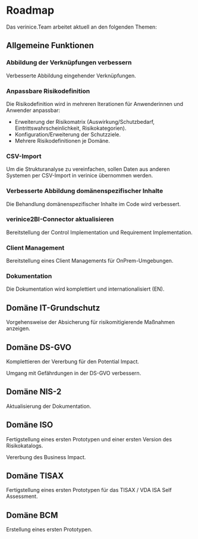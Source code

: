 <!-- © 2024 The Project Contributors - see AUTHORS.txt -->
# Roadmap

Das verinice.Team arbeitet aktuell an den folgenden Themen:

## Allgemeine Funktionen

### Abbildung der Verknüpfungen verbessern <!-- &145 -->

Verbesserte Abbildung eingehender Verknüpfungen.

### Anpassbare Risikodefinition

Die Risikodefinition wird in mehreren Iterationen für Anwenderinnen und Anwender anpassbar:

- Erweiterung der Risikomatrix (Auswirkung/Schutzbedarf, Eintrittswahrscheinlichkeit, Risikokategorien). <!-- &53 -->
- Konfiguration/Erweiterung der Schutzziele. <!-- &54 -->
- Mehrere Risikodefinitionen je Domäne. <!-- &55 -->

### CSV-Import <!-- &162 -->

Um die Strukturanalyse zu vereinfachen, sollen Daten aus anderen Systemen per CSV-Import in verinice übernommen werden.

### Verbesserte Abbildung domänenspezifischer Inhalte <!-- &170 -->

Die Behandlung domänenspezifischer Inhalte im Code wird verbessert.

### verinice2BI-Connector aktualisieren <!-- &169 -->

Bereitstellung der Control Implementation und Requirement Implementation.

### Client Management <!-- & 172 -->

Bereitstellung eines Client Managements für OnPrem-Umgebungen.

### Dokumentation <!-- &166, &167, &144 -->

Die Dokumentation wird komplettiert und internationalisiert (EN).

## Domäne IT-Grundschutz

Vorgehensweise der Absicherung für risikomitigierende Maßnahmen anzeigen. <!-- &148 -->

## Domäne DS-GVO

Komplettieren der Vererbung für den Potential Impact. <!-- &117 -->

Umgang mit Gefährdungen in der DS-GVO verbessern. <!-- &171 -->

## Domäne NIS-2

Aktualisierung der Dokumentation. <!-- &167 -->

## Domäne ISO

Fertigstellung eines ersten Prototypen und einer ersten Version des Risikokatalogs. <!-- &155 -->

Vererbung des Business Impact. <!-- &168 -->

## Domäne TISAX

Fertigstellung eines ersten Prototypen für das TISAX / VDA ISA Self Assessment. <!-- &159 -->

## Domäne BCM

Erstellung eines ersten Prototypen. <!-- &161 -->
